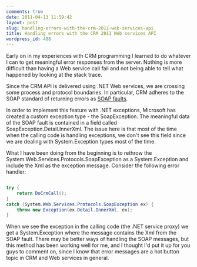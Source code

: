 ```yaml
---
comments: true
date: 2011-04-13 11:59:42
layout: post
slug: handling-errors-with-the-crm-2011-web-services-api
title: Handling errors with the CRM 2011 Web services API
wordpress_id: 488
---
```


Early on in my experiences with CRM programming I learned to do whatever I can to get meaningful error responses from the server. Nothing is more difficult than having a Web service call fail and not being able to tell what happened by looking at the stack trace. 

Since the CRM API is delivered using .NET Web services, we are crossing some process and protocol boundaries. In particular, CRM adheres to the SOAP standard of returning errors as [SOAP faults](http://www.w3.org/TR/2000/NOTE-SOAP-20000508/#_Toc478383507).

In order to implement this feature with .NET exceptions, Microsoft has created a custom exception type - the SoapException. The meaningful data of the SOAP fault is contained in a field called SoapException.Detail.InnerXml. The issue here is that most of the time when the calling code is handling exceptions, we don't see this field since we are dealing with System.Exception types most of the time.

What I have been doing from the beginning is to rethrow the System.Web.Services.Protocols.SoapException as a System.Exception and include the Xml as the exception message. Consider the following error handler:

``` csharp

try {
	return DoCrmCall();
}
catch (System.Web.Services.Protocols.SoapException ex) {
	throw new Exception(ex.Detail.InnerXml, ex);
}

```


When we see the exception in the calling code (the .NET service proxy) we get a System.Exception where the message contains the Xml from the SOAP fault. There may be better ways of handling the SOAP messages, but this method has been working well for me, and I thought I'd put it up for you guys to comment on, since I know that error messages are a hot button topic in CRM and Web services in general.
